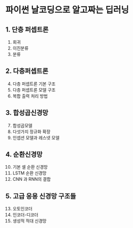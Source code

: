 # 파이썬 날코딩으로 알고짜는 딥러닝

## 1. 단층 퍼셉트론
1. 회귀
2. 이진분류
3. 분류

## 2. 다층퍼셉트론
4. 다층 퍼셉트론 기본 구조
5. 다층 퍼셉트론 모델 구조 
6. 복합 출력 처리 방법


## 3. 합성곱신경망
7. 합성곱모델
8. 다섯가지 정규화 확장
9. 인셉션 모델과 레스넷 모델

## 4. 순환신경망
10. 기본 셀 순환 신경망
11. LSTM 순환 신경망
12. CNN 과 RNN의 결합

## 5. 고급 응용 신경망 구조들
13. 오토인코더
14. 인코더-디코더
15. 생성적 적대 신경망


